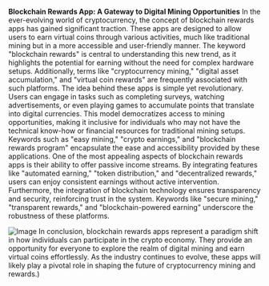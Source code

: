 **Blockchain Rewards App: A Gateway to Digital Mining Opportunities**
In the ever-evolving world of cryptocurrency, the concept of blockchain rewards apps has gained significant traction. These apps are designed to allow users to earn virtual coins through various activities, much like traditional mining but in a more accessible and user-friendly manner. The keyword "blockchain rewards" is central to understanding this new trend, as it highlights the potential for earning without the need for complex hardware setups. Additionally, terms like "cryptocurrency mining," "digital asset accumulation," and "virtual coin rewards" are frequently associated with such platforms.
The idea behind these apps is simple yet revolutionary. Users can engage in tasks such as completing surveys, watching advertisements, or even playing games to accumulate points that translate into digital currencies. This model democratizes access to mining opportunities, making it inclusive for individuals who may not have the technical know-how or financial resources for traditional mining setups. Keywords such as "easy mining," "crypto earnings," and "blockchain rewards program" encapsulate the ease and accessibility provided by these applications.
One of the most appealing aspects of blockchain rewards apps is their ability to offer passive income streams. By integrating features like "automated earning," "token distribution," and "decentralized rewards," users can enjoy consistent earnings without active intervention. Furthermore, the integration of blockchain technology ensures transparency and security, reinforcing trust in the system. Keywords like "secure mining," "transparent rewards," and "blockchain-powered earning" underscore the robustness of these platforms.

![Image](https://github.com/user-attachments/assets/d7419ec9-dc67-403f-bf28-8faea5f1f74f)
In conclusion, blockchain rewards apps represent a paradigm shift in how individuals can participate in the crypto economy. They provide an opportunity for everyone to explore the realm of digital mining and earn virtual coins effortlessly. As the industry continues to evolve, these apps will likely play a pivotal role in shaping the future of cryptocurrency mining and rewards.)

